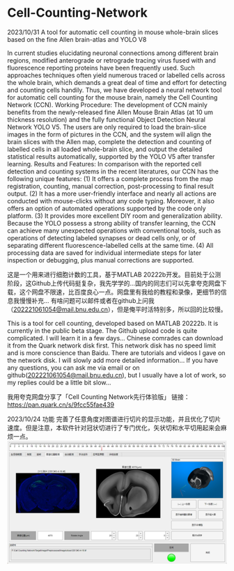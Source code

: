 # Cell-Counting-Network
2023/10/31
A tool for automatic cell counting in mouse whole-brain slices based on the fine Allen brain-atlas and YOLO V8

In current studies elucidating neuronal connections among different brain regions, modified anterograde or retrograde tracing virus fused with and fluorescence reporting proteins have been frequently used. Such approaches techniques often yield numerous traced or labelled cells across the whole brain, which demands a great deal of time and effort for detecting and counting cells handily. Thus, we have developed a neural network tool for automatic cell counting for the mouse brain, namely the Cell Counting Network (CCN). Working Procedure: The development of CCN mainly benefits from the newly-released fine Allen Mouse Brain Atlas (at 10 um thickness resolution) and the fully functional Object Detection Neural Network YOLO V5. The users are only required to load the brain-slice images in the form of pictures in the CCN, and the system will align the brain slices with the Allen map, complete the detection and counting of labelled cells in all loaded whole-brain slice, and output the detailed statistical results automatically, supported by the YOLO V5 after transfer learning. Results and Features: In comparison with the reported cell detection and counting systems in the recent literatures, our CCN has the following unique features: (1) It offers a complete process from the map registration, counting, manual correction, post-processing to final result output. (2) It has a more user-friendly interface and nearly all actions are conducted with mouse-clicks without any code typing. Moreover, it also offers an option of automated operations supported by the code only platform. (3) It provides more excellent DIY room and generalization ability. Because the YOLO possess a strong ability of transfer learning, the CCN can achieve many unexpected operations with conventional tools, such as operations of detecting labeled synapses or dead cells only, or of separating different fluorescence-labelled cells at the same time. (4) All processing data are saved for individual intermediate steps for later inspection or debugging, plus manual corrections are supported.

这是一个用来进行细胞计数的工具，基于MATLAB 20222b开发。目前处于公测阶段，这Github上传代码挺复杂，我先学学的...国内的同志们可以先拿夸克网盘下载，这个网盘不限速，比百度良心一点。网盘里有我给的教程和录像，更细节的信息我慢慢补充...
有啥问题可以邮件或者在github上问我（202221061054@mail.bnu.edu.cn），但是俺平时活特别多，所以回的比较慢。

This is a tool for cell counting, developed based on MATLAB 20222b. It is currently in the public beta stage. The Github upload code is quite complicated. I will learn it in a few days... Chinese comrades can download it from the Quark network disk first. This network disk has no speed limit and is more conscience than Baidu. There are tutorials and videos I gave on the network disk. I will slowly add more detailed information...
If you have any questions, you can ask me via email or on github(202221061054@mail.bnu.edu.cn), but I usually have a lot of work, so my replies could be a little bit slow...

我用夸克网盘分享了「Cell Counting Network先行体验版」 链接：https://pan.quark.cn/s/9fcc55fae439

2023/10/24 功能
完善了任意角度对图谱进行切片的显示功能，并且优化了切片速度。但是注意，本软件针对冠状切进行了专门优化，矢状切和水平切用起来会麻烦一点。
![Image text](https://github.com/StandardExpert/Cell-Counting-Network/blob/main/2%20%E5%AF%B9%E9%BD%90%E5%9B%BE%E8%B0%B1%E4%BB%BB%E6%84%8F%E8%A7%92%E5%BA%A6%E5%88%87%E7%89%87.png)

